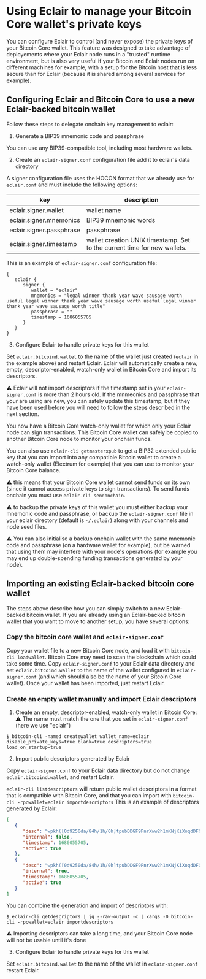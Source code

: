 # Using Eclair to manage your Bitcoin Core wallet's private keys

You can configure Eclair to control (and never expose) the private keys of your Bitcoin Core wallet. This feature was designed to take advantage of deployements where your Eclair node runs in a
"trusted" runtime environment, but is also very useful if your Bitcoin and Eclair nodes run on different machines for example, with a setup for the Bitcoin host that
is less secure than for Eclair (because it is shared among several services for example).

## Configuring Eclair and Bitcoin Core to use a new Eclair-backed bitcoin wallet

Follow these steps to delegate onchain key management to eclair:

1) Generate a BIP39 mnemonic code and passphrase

You can use any BIP39-compatible tool, including most hardware wallets.

2) Create an `eclair-signer.conf` configuration file add it to eclair's data directory

A signer configuration file uses the HOCON format that we already use for `eclair.conf` and must include the following options:

 key                      | description                                                              
--------------------------|--------------------------------------------------------------------------
 eclair.signer.wallet     | wallet name                                                              
 eclair.signer.mnemonics  | BIP39 mnemonic words                                                     
 eclair.signer.passphrase | passphrase                                                               
 eclair.signer.timestamp  | wallet creation UNIX timestamp. Set to the current time for new wallets. 

This is an example of `eclair-signer.conf` configuration file:

```hocon
{
   eclair {
      signer {
         wallet = "eclair"
         mnemonics = "legal winner thank year wave sausage worth useful legal winner thank year wave sausage worth useful legal winner thank year wave sausage worth title"
         passphrase = ""
         timestamp = 1686055705
      }
   }
}
```

3) Configure Eclair to handle private keys for this wallet

Set `eclair.bitcoind.wallet` to the name of the wallet just created (`eclair` in the example above) and restart Eclair.
Eclair will automatically create a new, empty, descriptor-enabled, watch-only wallet in Bitcoin Core and import its descriptors.

:warning: Eclair will not import descriptors if the timestamp set in your `eclair-signer.conf` is more than 2 hours old. If the mnmeonics and
passphrase that your are using are new, you can safely update this timestamp, but if they have been used before you will need to follow
the steps described in the next section.

You now have a Bitcoin Core watch-only wallet for which only your Eclair node can sign transactions. This Bitcoin Core wallet can
safely be copied to another Bitcoin Core node to monitor your onchain funds.

You can also use `eclair-cli getmasterxpub` to get a BIP32 extended public key that you can import into any compatible Bitcoin wallet
to create a watch-only wallet (Electrum for example) that you can use to monitor your Bitcoin Core balance.

:warning: this means that your Bitcoin Core wallet cannot send funds on its own (since it cannot access private keys to sign transactions).
To send funds onchain you must use `eclair-cli sendonchain`.

:warning: to backup the private keys of this wallet you must either backup your mnemonic code and passphrase, or backup the `eclair-signer.conf` file in your eclair
directory (default is `~/.eclair`) along with your channels and node seed files.

:warning: You can also initialise a backup onchain wallet with the same mnemonic code and passphrase (on a hardware wallet for example), but be warned that using them may interfere with your node's operations (for example you may end up
double-spending funding transactions generated by your node).

## Importing an existing Eclair-backed bitcoin core wallet

The steps above describe how you can simply switch to a new Eclair-backed bitcoin wallet.
If you are already using an Eclair-backed bitcoin wallet that you want to move to another setup, you have several options:

### Copy the bitcoin core wallet and `eclair-signer.conf`

Copy your wallet file to a new Bitcoin Core node, and load it with `bitcoin-cli loadwallet`. Bitcoin Core may need to scan the blockchain which could take some time.
Copy `eclair-signer.conf` to your Eclair data directory and set `eclair.bitcoind.wallet` to the name of the wallet configured in `eclair-signer.conf` (and which should also be the name of your Bitcoin Core wallet).
Once your wallet has been imported, just restart Eclair.

### Create an empty wallet manually and import Eclair descriptors

1) Create an empty, descriptor-enabled, watch-only wallet in Bitcoin Core:
   :warning: The name must match the one that you set in `eclair-signer.conf` (here we use "eclair")

```shell
$ bitcoin-cli -named createwallet wallet_name=eclair disable_private_keys=true blank=true descriptors=true load_on_startup=true
```

2) Import public descriptors generated by Eclair

Copy `eclair-signer.conf` to your Eclair data directory but do not change `eclair.bitcoind.wallet`, and restart Eclair.

`eclair-cli listdescriptors` will return public wallet descriptors in a format that is compatible with Bitcoin Core, and that you can import with `bitcoin-cli -rpcwallet=eclair importdescriptors`
This is an example of descriptors generated by Eclair:

```json
[
   {
      "desc": "wpkh([0d9250da/84h/1h/0h]tpubDDGF9PnrXww2h1mKNjKiXoqdDFGEcZGCZUNq7g26LdzKXKiE31RrFWsogPy1uMLrbG8ksQ8eJS6u6KFLjYUUSVJRuwmMD2SYCr8uG1TcRgM/0/*)#jz5n2pcp",
      "internal": false,
      "timestamp": 1686055705,
      "active": true
   },
   {
      "desc": "wpkh([0d9250da/84h/1h/0h]tpubDDGF9PnrXww2h1mKNjKiXoqdDFGEcZGCZUNq7g26LdzKXKiE31RrFWsogPy1uMLrbG8ksQ8eJS6u6KFLjYUUSVJRuwmMD2SYCr8uG1TcRgM/1/*)#rk3jh5ge",
      "internal": true,
      "timestamp": 1686055705,
      "active": true
   }
]
```

You can combine the generation and import of descriptors with:

```shell
$ eclair-cli getdescriptors | jq --raw-output -c | xargs -0 bitcoin-cli -rpcwallet=eclair importdescriptors
```

:warning: Importing descriptors can take a long time, and your Bitcoin Core node will not be usable until it's done

3) Configure Eclair to handle private keys for this wallet

Set `eclair.bitcoind.wallet` to the name of the wallet in `eclair-signer.conf` restart Eclair.
